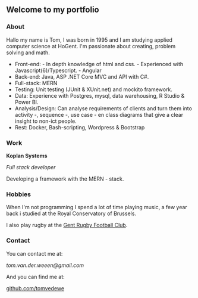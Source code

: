 ## Welcome to my portfolio

### About

Hallo my name is Tom, I was born in 1995 and I am studying applied computer science at HoGent. I'm passionate about creating, problem solving and math.

* Front-end:  - In depth knowledge of html and css. 
              - Experienced with Javascript(6)/Typescript.
              - Angular              
* Back-end: Java, ASP .NET Core MVC and API with C#.
* Full-stack: MERN
* Testing: Unit testing (JUnit & XUnit.net) and mockito framework.
* Data: Experience with Postgres, mysql, data warehousing, R Studio & Power BI.
* Analysis/Design: Can analyse requirements of clients and turn them into activity -, sequence -, use case - en class         diagrams that give a clear insight to non-ict people.
* Rest: Docker, Bash-scripting, Wordpress & Bootstrap

### Work

**Koplan Systems**

_Full stack developer_

Developing a framework with the MERN - stack.

### Hobbies

When I'm not programming I spend a lot of time playing music, a few year back i studied at the Royal Conservatory of Brussels.

I also play rugby at the [Gent Rugby Football Club](https://www.gent-rugby.be/). 

### Contact

You can contact me at:

_tom.van.der.weeen@gmail.com_

And you can find me at:

[github.com/tomvedewe](https://github.com/tomvedewe)
